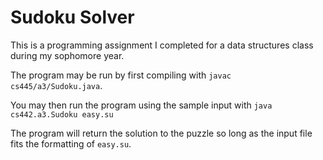 # Sudoku Solver
This is a programming assignment I completed for a data structures class during my sophomore year.

The program may be run by first compiling with
`javac cs445/a3/Sudoku.java`.

You may then run the program using the sample input with
`java cs442.a3.Sudoku easy.su`

The program will return the solution to the puzzle so long as the input file fits the formatting of `easy.su`.

